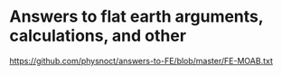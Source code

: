 # Answers to flat earth arguments, calculations, and other
https://github.com/physnoct/answers-to-FE/blob/master/FE-MOAB.txt

